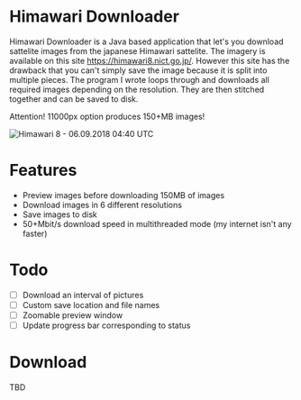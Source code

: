 # Himawari Downloader
Himawari Downloader is a Java based application that let's you download sattelite images from the japanese Himawari sattelite.
The imagery is available on this site https://himawari8.nict.go.jp/. However this site has the drawback that you can't simply save the image because it is split into multiple pieces.
The program I wrote loops through and downloads all required images depending on the resolution. They are then stitched together and can be saved to disk.

Attention! 11000px option produces 150+MB images!

![Himawari 8 - 06.09.2018 04:40 UTC](https://i.imgur.com/hUQv41q.png)

# Features
* Preview images before downloading 150MB of images
* Download images in 6 different resolutions
* Save images to disk
* 50+Mbit/s download speed in multithreaded mode (my internet isn't any faster)

# Todo
* [ ] Download an interval of pictures
* [ ] Custom save location and file names
* [ ] Zoomable preview window
* [ ] Update progress bar corresponding to status

# Download
TBD
